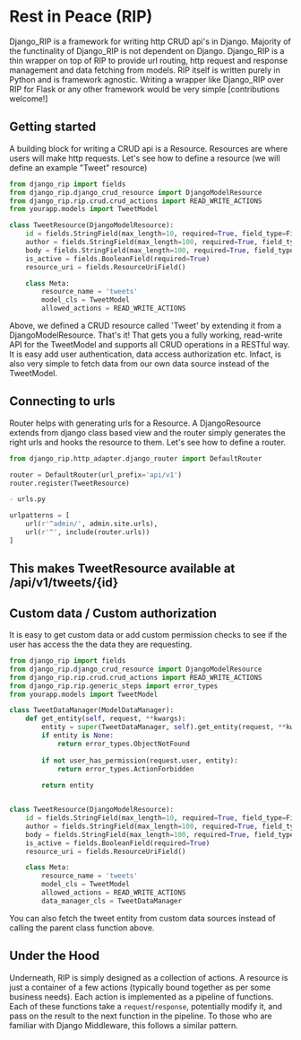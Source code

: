 # Rest in Peace (RIP)

Django_RIP is a framework for writing http CRUD api's in Django. Majority of the functinality of Django_RIP is not dependent on Django. Django_RIP is a thin wrapper on top of RIP to provide url routing, http request and response management and data fetching from models. RIP itself is written purely in Python and is framework agnostic. Writing a wrapper like Django_RIP over RIP for Flask or any other framework would be very simple [contributions welcome!]

## Getting started

A building block for writing a CRUD api is a Resource. Resources are where users will make http requests. Let's see how to define a resource (we will define an example "Tweet" resource)

```python
from django_rip import fields
from django_rip.django_crud_resource import DjangoModelResource
from django_rip.rip.crud.crud_actions import READ_WRITE_ACTIONS
from yourapp.models import TweetModel

class TweetResource(DjangoModelResource):
    id = fields.StringField(max_length=10, required=True, field_type=FieldTypes.READONLY)
    author = fields.StringField(max_length=100, required=True, field_type=FieldTypes.READONLY)
    body = fields.StringField(max_length=100, required=True, field_type=FieldTypes.READONLY)
    is_active = fields.BooleanField(required=True)
    resource_uri = fields.ResourceUriField()

    class Meta:
        resource_name = 'tweets'
        model_cls = TweetModel
        allowed_actions = READ_WRITE_ACTIONS

```
Above, we defined a CRUD resource called 'Tweet' by extending it from a DjangoModelResource. That's it! That gets you a fully working, read-write API for the TweetModel and supports all CRUD operations in a RESTful way. It is easy add user authentication, data access authorization etc. Infact, is also very simple to fetch data from our own data source instead of the TweetModel.

## Connecting to urls

Router helps with generating urls for a Resource. A DjangoResource extends from django class based view and the router simply generates the right urls and hooks the resource to them. Let's see how to define a router.

```python
from django_rip.http_adapter.django_router import DefaultRouter

router = DefaultRouter(url_prefix='api/v1')
router.register(TweetResource)

- urls.py

urlpatterns = [
    url(r'^admin/', admin.site.urls),
    url(r'^', include(router.urls))
]
```
This makes TweetResource available at /api/v1/tweets/{id}
---

## Custom data / Custom authorization
It is easy to get custom data or add custom permission checks to see if the user has access the the data they are requesting.

```python
from django_rip import fields
from django_rip.django_crud_resource import DjangoModelResource
from django_rip.rip.crud.crud_actions import READ_WRITE_ACTIONS
from django_rip.rip.generic_steps import error_types
from yourapp.models import TweetModel

class TweetDataManager(ModelDataManager):
    def get_entity(self, request, **kwargs):
        entity = super(TweetDataManager, self).get_entity(request, **kwargs)
        if entity is None:
            return error_types.ObjectNotFound
        
        if not user_has_permission(request.user, entity):
            return error_types.ActionForbidden
        
        return entity


class TweetResource(DjangoModelResource):
    id = fields.StringField(max_length=10, required=True, field_type=FieldTypes.READONLY)
    author = fields.StringField(max_length=100, required=True, field_type=FieldTypes.READONLY)
    body = fields.StringField(max_length=100, required=True, field_type=FieldTypes.READONLY)
    is_active = fields.BooleanField(required=True)
    resource_uri = fields.ResourceUriField()

    class Meta:
        resource_name = 'tweets'
        model_cls = TweetModel
        allowed_actions = READ_WRITE_ACTIONS
        data_manager_cls = TweetDataManager

```

You can also fetch the tweet entity from custom data sources instead of calling the parent class function above.


## Under the Hood
Underneath, RIP is simply designed as a collection of actions. A resource is just a container of a few actions (typically bound together as per some business needs). Each action is implemented as a pipeline of functions. Each of these functions take a ```request```/```response```, potentially modify it, and pass on the result to the next function in the pipeline. To those who are familiar with Django Middleware, this follows a similar pattern.

